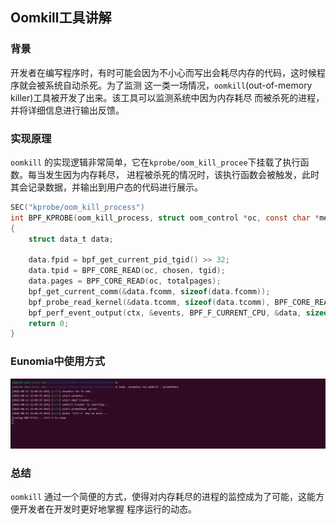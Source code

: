## Oomkill工具讲解

### 背景
开发者在编写程序时，有时可能会因为不小心而写出会耗尽内存的代码，这时候程序就会被系统自动杀死。为了监测
这一类一场情况，`oomkill`(out-of-memory killer)工具被开发了出来。该工具可以监测系统中因为内存耗尽
而被杀死的进程，并将详细信息进行输出反馈。

### 实现原理
`oomkill` 的实现逻辑非常简单，它在`kprobe/oom_kill_procee`下挂载了执行函数。每当发生因为内存耗尽，
进程被杀死的情况时，该执行函数会被触发，此时其会记录数据，并输出到用户态的代码进行展示。
```c
SEC("kprobe/oom_kill_process")
int BPF_KPROBE(oom_kill_process, struct oom_control *oc, const char *message)
{
	struct data_t data;

	data.fpid = bpf_get_current_pid_tgid() >> 32;
	data.tpid = BPF_CORE_READ(oc, chosen, tgid);
	data.pages = BPF_CORE_READ(oc, totalpages);
	bpf_get_current_comm(&data.fcomm, sizeof(data.fcomm));
	bpf_probe_read_kernel(&data.tcomm, sizeof(data.tcomm), BPF_CORE_READ(oc, chosen, comm));
	bpf_perf_event_output(ctx, &events, BPF_F_CURRENT_CPU, &data, sizeof(data));
	return 0;
}
```

### Eunomia中使用方式

![result](../imgs/oomkill.png)

### 总结
`oomkill` 通过一个简便的方式，使得对内存耗尽的进程的监控成为了可能，这能方便开发者在开发时更好地掌握
程序运行的动态。